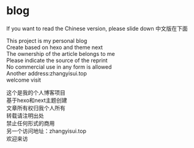 # blog

If you want to read the Chinese version, please slide down
中文版在下面

This project is my personal blog  
Create based on hexo and theme next  
The ownership of the article belongs to me  
Please indicate the source of the reprint  
No commercial use in any form is allowed  
Another address:zhangyisui.top  
welcome visit

这个是我的个人博客项目  
基于hexo和next主题创建  
文章所有权归我个人所有  
转载请注明出处  
禁止任何形式的商用  
另一个访问地址：zhangyisui.top  
欢迎来访
